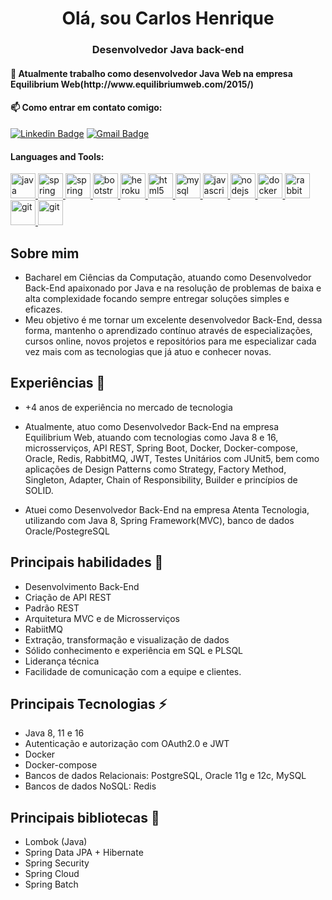 <h1 align="center">Olá, sou Carlos Henrique</h1>
<h3 align="center">Desenvolvedor Java back-end</h3>

<h4 alighn="left"> 🔭 Atualmente trabalho como desenvolvedor Java Web na empresa Equilibrium Web(http://www.equilibriumweb.com/2015/)</h4>

<!--- 🌱 Aprendendo **Docker**-->
 
<!--- Semrpe aperfeiçoando **Spring Boot**-->



<!--<h3 align="left">Connect with me:</h3>-->
<p align="left">
 <h4 align="left"> 📫 Como entrar em contato comigo: </h4>
<!--<a href="https://www.linkedin.com/in/carlos-henrique-0aa0771b5/" target="blank"><img align="center" src="https://www.vectorlogo.zone/logos/linkedin/linkedin-icon.svg" alt="carlos-henrique-0aa0771b5/" height="30" width="40" /></a>-->

 
[![Linkedin Badge](https://img.shields.io/badge/-carloshenrique-blue?style=flat-square&logo=Linkedin&logoColor=white&link&link=www.linkedin.com/in/carlos-henrique-0aa0771b5//)](www.linkedin.com/in/carlos-henrique-0aa0771b5/) 
[![Gmail Badge](https://img.shields.io/badge/-cshenrque02@gmail.com-c14438?style=flat-square&logo=Gmail&logoColor=white&link=mailto:sakshamtaneja7861@gmail.com)](mailto:cshenrique02@gmail.com)


</p>

<h4 align="left">Languages and Tools:</h4>
<p align="left"> 
   <a href="https://www.java.com" target="_blank"> 
    <img src="https://www.vectorlogo.zone/logos/java/java-icon.svg" alt="java"  width="40" height="40" /> 
  </a> 

  <a href="https://spring.io/" target="_blank"> 
  <img src="https://www.vectorlogo.zone/logos/springio/springio-icon.svg" alt="spring" width="40"  height="40" />
   
  <a href="https://www.oracle.com/br/index.html" target="_blank"> 
   <img src="https://www.vectorlogo.zone/logos/oracle/oracle-icon.svg" alt="spring" width="40" height="40" />
  
  <a href="https://getbootstrap.com" target="_blank">
  <img src="https://www.vectorlogo.zone/logos/getbootstrap/getbootstrap-icon.svg" alt="bootstrap" width="40" height="40" /> 
  </a>  
  
  <a href="https://heroku.com" target="_blank"> 
   <img src="https://www.vectorlogo.zone/logos/heroku/heroku-icon.svg" alt="heroku" width="40" height="40" />
  </a> 
   <a href="https://www.w3.org/html/" target="_blank"> <img
    src="https://www.vectorlogo.zone/logos/w3_html5/w3_html5-icon.svg" alt="html5"
    width="40" height="40" /> 
  </a> 
  
   <a href="https://www.mysql.com/" target="_blank">
   <img src="https://www.vectorlogo.zone/logos/mysql/mysql-icon.svg" alt="mysql" width="40" height="40" /> 
   </a> 
  <a href="https://developer.mozilla.org/en-US/docs/Web/JavaScript"  target="_blank">
  <img src="https://www.vectorlogo.zone/logos/javascript/javascript-icon.svg"  alt="javascript" width="40" height="40" /> 
  </a> 
  <a href="https://nodejs.org" target="_blank"> 
      <img src="https://www.vectorlogo.zone/logos/nodejs/nodejs-icon.svg" alt="nodejs" width="40" height="40" /> 
  </a>  
   <a href="https://www.docker.com/" target="_blank">
      <img src="https://www.vectorlogo.zone/logos/docker/docker-icon.svg" alt="docker" width="40" height="40" /> 
   </a>
  </a>  
   <a href="https://rabbitmq.com/" target="_blank">
      <img src="https://www.vectorlogo.zone/logos/rabbitmq/rabbitmq-icon.svg" alt="rabbitmq" width="40" height="40" /> 
   </a>
   <a href="https://git-scm.com/" target="_blank">
      <img src="https://www.vectorlogo.zone/logos/git-scm/git-scm-icon.svg" alt="git" width="40" height="40" /> 
   </a>
   <a href="https://about.gitlab.com/" target="_blank">
      <img src="https://www.vectorlogo.zone/logos/gitlab/gitlab-icon.svg" alt="git" width="40" height="40" /> 
   </a>
</p>   

## Sobre mim 

   * Bacharel em Ciências da Computação, atuando como Desenvolvedor Back-End apaixonado por Java e na resolução de problemas de baixa e alta complexidade focando sempre entregar soluções simples e eficazes.
   * Meu objetivo é me tornar um excelente desenvolvedor Back-End, dessa forma, mantenho o aprendizado contínuo através de especializações, cursos online, novos projetos e repositórios para me especializar cada vez mais com as tecnologias que já atuo e conhecer novas.

## Experiências 🚀
* +4 anos de experiência no mercado de tecnologia

* Atualmente, atuo como Desenvolvedor Back-End na empresa Equilibrium Web, atuando com tecnologias como Java 8 e 16, microsserviços, API REST, Spring Boot, Docker, Docker-compose, Oracle, Redis, RabbitMQ, JWT, Testes Unitários com JUnit5, bem como aplicações de Design Patterns como Strategy, Factory Method, Singleton, Adapter, Chain of Responsibility, Builder e princípios de SOLID.

* Atuei como Desenvolvedor Back-End na empresa Atenta Tecnologia, utilizando com Java 8, Spring Framework(MVC), banco de dados Oracle/PostegreSQL  

## Principais habilidades 🧠
* Desenvolvimento Back-End
* Criação de API REST
* Padrão REST
* Arquitetura MVC e de Microsserviços
* RabiitMQ
* Extração, transformação e visualização de dados
* Sólido conhecimento e experiência em SQL e PLSQL
* Liderança técnica
* Facilidade de comunicação com a equipe e clientes.

## Principais Tecnologias ⚡
* Java 8, 11 e 16
* Autenticação e autorização com OAuth2.0 e JWT
* Docker
* Docker-compose
* Bancos de dados Relacionais: PostgreSQL, Oracle 11g e 12c, MySQL
* Bancos de dados NoSQL: Redis

## Principais bibliotecas :closed_book:
* Lombok (Java)
* Spring Data JPA + Hibernate
* Spring Security
* Spring Cloud
* Spring Batch
